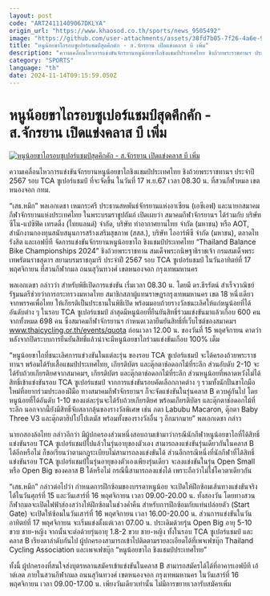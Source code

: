```yaml
---
layout: post
code: "ART24111409067DKLYA"
origin_url: "https://www.khaosod.co.th/sports/news_9505492"
image: "https://github.com/user-attachments/assets/38fd7b05-7f26-4a6e-9a84-af6e97411060"
title: "หนูน้อยขาไถรอบซูเปอร์แชมป์สุดคึกคัก - ส.จักรยาน เปิดแข่งคลาส บี เพิ่ม"
description: "ความเคลื่อนไหวการแข่งขันจักรยานหนูน้อยขาไถชิงแชมป์ประเทศไทย ชิงถ้วยพระราชทานฯ ประจำปี 2567 รอบ TCA ซูเปอร์แชมป์ ที่จะจัดขึ้น ในวันที่ 17 พ.ย.67"
category: "SPORTS"
language: "th"
date: 2024-11-14T09:15:59.050Z
---
```


# หนูน้อยขาไถรอบซูเปอร์แชมป์สุดคึกคัก - ส.จักรยาน เปิดแข่งคลาส บี เพิ่ม

[![หนูน้อยขาไถรอบซูเปอร์แชมป์สุดคึกคัก - ส.จักรยาน เปิดแข่งคลาส บี เพิ่ม](https://www.khaosod.co.th/wpapp/uploads/2024/11/cyling.jpg "หนูน้อยขาไถรอบซูเปอร์แชมป์สุดคึกคัก - ส.จักรยาน เปิดแข่งคลาส บี เพิ่ม")](https://www.khaosod.co.th/wpapp/uploads/2024/11/cyling.jpg)

ความเคลื่อนไหวการแข่งขันจักรยานหนูน้อยขาไถชิงแชมป์ประเทศไทย ชิงถ้วยพระราชทานฯ ประจำปี 2567 รอบ TCA ซูเปอร์แชมป์ ที่จะจัดขึ้น ในวันที่ 17 พ.ย.67 เวลา 08.30 น. ที่สวนกีฬาหมล เขตหนองจอก กทม.

“เสธ.หมึก” พลเอกเดชา เหมกระศรี ประธานสหพันธ์จักรยานแห่งอาเซียน (เอซีเอฟ) และนายกสมาคมกีฬาจักรยานแห่งประเทศไทย ในพระบรมราชูปถัมภ์ เปิดเผยว่า สมาคมกีฬาจักรยานฯ ได้ร่วมกับ บริษัท ซีโน-แปซิฟิค เทรดดิ้ง (ไทยแลนด์) จำกัด, บริษัท ท่าอากาศยานไทย จำกัด (มหาชน) หรือ AOT, สำนักงานกองทุนสนับสนุนการสร้างเสริมสุขภาพ (สสส.), บริษัท ไออาร์พีซี จำกัด (มหาชน), ตลาดไท รังสิต และเอฟบีที จัดการแข่งขันจักรยานหนูน้อยขาไถ ชิงแชมป์ประเทศไทย “Thailand Balance Bike Championships 2024” ชิงถ้วยพระราชทาน สมเด็จพระกนิษฐาธิราชเจ้า กรมสมเด็จพระเทพรัตนราชสุดาฯ สยามบรมราชกุมารี ประจำปี 2567 รอบ TCA ซูเปอร์แชมป์ ในวันอาทิตย์ที่ 17 พฤศจิกายน ที่สวนกีฬากมล ถนนสุวินทวงศ์ เขตหนองจอก กรุงเทพมหานคร

พลเอกเดชา กล่าวว่า สำหรับพิธีเปิดการแข่งขัน เริ่มเวลา 08.30 น. โดยมี ดร.ธีรรัตน์ สำเร็จวาณิชย์ รัฐมนตรีช่วยว่าการกระทรวงมหาดไทย สมาชิกสภาผู้แทนราษฎรกรุงเทพมหานคร เขต 18 หนึ่งเดียวจากพรรคเพื่อไทย ให้เกียรติเป็นประธานในพิธีเปิด พร้อมมอบถ้วยรางวัลชนะเลิศให้แก่หนูน้อยที่ได้อันดับต่าง ๆ ในรอบ TCA ซูเปอร์แชมป์ ล่าสุดมีหนูน้อยที่ยืนยันสิทธิ์ร่วมแข่งขันมาแล้วเกือบ 600 คน จากทั้งหมด 698 คน ซึ่งสมาคมกีฬาจักรยานฯ กำหนดเวลายืนยันสิทธิ์ที่เว็บไซต์ของสมาคมฯ www.thaicycling.or.th/events/quota ก่อนเวลา 12.00 น. ของวันที่ 15 พฤศจิกายน คาดว่าหลังจากปิดระบบการยืนยันสิทธิ์แล้วน่าจะมีหนูน้อยขาไถร่วมแข่งขันเกือบ 100% เต็ม

“หนูน้อยขาไถที่ชนะเลิศการแข่วงขันในแต่ละรุ่น ของรอบ TCA ซูเปอร์แชมป์ จะได้ครองถ้วยพระราชทานฯ พร้อมได้รับเสื้อแชมป์ประเทศไทย, เกียรติบัตร และตุ๊กตาช่อดอกไม้ที่ระลึก ส่วนอับดับ 2-10 จะได้รับถ้วยเกียรติยศจากสมาคมฯ, เกียรติบัตร และตุ๊กตาช่อดอกไม้ที่ระลึก ส่วนหนูน้อยที่พลาดหวังไม่ได้สิทธิ์เข้าแข่งขันรอบ TCA ซูเปอร์แชมป์ จากการแข่งขันรอบคัดเลือกภาคต่าง ๆ รวมทั้งนักปั่นขาไถมือใหม่ที่อยากร่วมประลองฝีมือ ทางสมาคมกีฬาจักรยานฯ ก็จะจัดแข่งขันในรุ่นคลาส B ควบคู่กันไป โดยหนูน้อยที่ได้อันดับ 1-10 ของแต่ละรุ่นจะได้รับถ้วยเกียรติยศ พร้อมเกียรติบัตร และตุ๊กตาช่อดอกไม้ที่ระลึก นอกจากนี้ยังมีสิทธิ์จับสลากลุ้นของรางวัลพิเศษ เช่น กตา Labubu Macaron, ตุ๊กตา Baby Three V3 และตุ๊กตาฮิปโปโปเตมัส พร้อมทั้งของรางวัลอื่น ๆ อีกมากมาย” พลเอกเดชา กล่าว

นายกสองล้อไทย กล่าวอีกว่า มีผู้ปกครองส่วนหนึ่งสอบถามเข้ามาว่ากรณีนักกีฬาหนูน้อยขาไถที่ได้สิทธิ์แข่งขันรอบ TCA ซูเปอร์แชมป์ไปแล้วในรุ่นอายุของตัวเอง สามารถลงแข่งขันรุ่นเดียวกันในคลาส B ได้อีกหรือไม่ ก็ขอเรียนว่าตามกฎระเบียบไม่สามารถลงแข่งขันได้ ส่วนอีกกรณีหนึ่งที่นักกีฬาที่ได้สิทธิ์แข่งขันรอบ TCA ซูเปอร์แชมป์ในรุ่นอายุของตัวเองเพียงรุ่นเดียว จะลงแข่งขันในรุ่น Open Small หรือ Open Big ของคลาส B ได้หรือไม่ กรณีนี้สามารถลงแข่งได้ เพราะถือว่าไม่ใช่โควตาเดียวกัน

“เสธ.หมึก” กล่าวต่อไปว่า กำหนดการฝึกซ้อมของบรรดาหนูน้อย จะเปิดให้ฝึกซ้อมเส้นทางแข่งขันจริงได้ในวันศุกร์ที่ 15 และวันเสาร์ที่ 16 พฤศจิกายน เวลา 09.00-20.00 น. ทั้งสองวัน โดยทางสวนกีฬากมลจะเปิดไฟฟ้าส่องสว่างให้ฝึกซ้อมในช่วงค่ำคืน สำหรับการฝึกซ้อมกับแท่นปล่อยตัว (Start Gate) จะเปิดให้ซ้อมในวันเสาร์ที่ 16 พฤศจิกายน เวลา 16.00-20.00 น. ส่วนการแข่งขันในวันอาทิตย์ที่ 17 พฤศจิกายน จะเริ่มแข่งตั้งแต่เวลา 07.00 น. ประเดิมด้วยรุ่น Open Big อายุ 5-10 ขวบ ชาย-หญิง จากนั้นจะต่อด้วยรุ่นอายุ 1.8-2 ขวบ ชาย-หญิง ทั้งในรอบ TCA ซูเปอร์แชมป์ และคลาส B เรียงตาลำดับกันไป ผู้ปกครองสามารถเข้าไปติดตามรายละเอียดได้ที่เพจเฟซบุ๊ก Thailand Cycling Association และเพจเฟซบุ๊ก “หนูน้อยขาไถ ชิงแชมป์ประเทศไทย”

ทั้งนี้ ผู้ปกครองที่สนใจส่งบุตรหลานสมัครเข้าแข่งขันในคลาส B สามารถสมัครได้ได้ที่อาคารเอฟบีที เอ้าต์เลต ภายในสวนกีฬากมล ถนนสุวินทวงศ์ เขตหนองจอก กรุงเทพมหานคร ในวันเสาร์ที่ 16 พฤศจิกายน เวลา 09.00-17.00 น. เพียงวันเดียวเท่านั้น ไม่มีการขยายเวลารับสมัครเพิ่ม